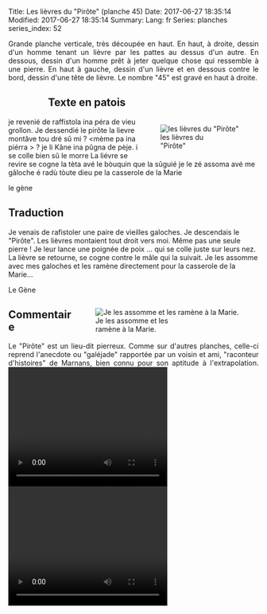 Title: Les lièvres du "Pirôte" (planche 45)
Date: 2017-06-27 18:35:14
Modified: 2017-06-27 18:35:14
Summary: 
Lang: fr
Series: planches
series_index: 52

<p style="text-align:justify;">Grande planche verticale, très découpée en haut. En haut, à droite, dessin d'un homme tenant un lièvre par les pattes au dessus d'un autre. En dessous, dessin d'un homme prêt à jeter quelque chose qui ressemble à une pierre. En haut à gauche, dessin d'un lièvre et en dessous contre le bord, dessin d'une tête de lièvre. Le nombre "45" est gravé en haut à droite.</p>
<figure class="image-block" style="float: left;">
  <img alt="" src="{static}/images/planche_45-2.png">
  <figcaption style="max-width: 191px"></figcaption>
</figure>


## Texte en patois

<figure class="image-block" style="float: right;">
  <img alt="les lièvres du &quot;Pirôte&quot;" src="{static}/images/planche_45_dessin_gauche-3.png">
  <figcaption style="max-width: 113px">les lièvres du &quot;Pirôte&quot;</figcaption>
</figure>


je revenié de raffistola ina péra de vieu grollon. Je dessendié le pirôte la lievre montâve tou dré sû mi ?  <mème pa ina piérra >  ?  je li Kâne ina pûgna de pèje. i se colle bien sû le morre La liévre se revire se cogne la tèta avé le bòuquin que la sûguié  je le zé assoma avé me gâloche é radù tòute dieu pe la casserole de la Marie

le gène


## Traduction
Je venais de rafistoler une paire de vieilles galoches. Je descendais le "Pirôte". Les lièvres montaient tout droit vers moi. Même pas une seule pierre ! Je leur lance une poignée de poix ... qui se colle juste sur leurs nez. La lièvre se retourne, se cogne contre le mâle qui la suivait. Je les assomme avec mes galoches et les ramène directement pour la casserole de la Marie...

Le Gène
<figure class="image-block" style="float: right;">
  <img alt="Je les assomme et les ramène à la Marie." src="{static}/images/planche_45_dessin_droite-2.png">
  <figcaption style="max-width: 163px">Je les assomme et les ramène à la Marie.</figcaption>
</figure>


## Commentaire
<p style="text-align:justify;">Le "Pirôte" est un lieu-dit pierreux. Comme sur d'autres planches, celle-ci reprend l'anecdote ou "galéjade" rapportée par un voisin et ami, "raconteur d'histoires" de Marnans, bien connu pour son aptitude à l'extrapolation.


<video width="320" height="240" controls>
  <source src="https://d1njpgd0ygatdn.cloudfront.net/video_45.mp4" type="video/mp4">
</video>

<video width="320" height="240" controls>
  <source src="https://d1njpgd0ygatdn.cloudfront.net/video_45fin_avec_commentaire-2.mp4" type="video/mp4">
</video>
